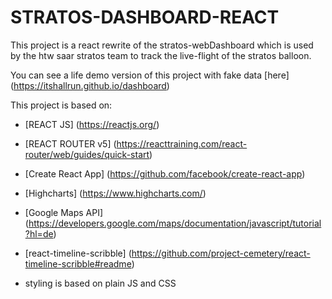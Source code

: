 # STRATOS-DASHBOARD-REACT

This project is a react rewrite of the stratos-webDashboard which is used by the htw saar stratos
team to track the live-flight of the stratos balloon.

You can see a life demo version of this project with fake data [here] (https://itshallrun.github.io/dashboard)


This project is based on:

- [REACT JS] (https://reactjs.org/)
- [REACT ROUTER v5] (https://reacttraining.com/react-router/web/guides/quick-start)
- [Create React App] (https://github.com/facebook/create-react-app)
- [Highcharts] (https://www.highcharts.com/)
- [Google Maps API] (https://developers.google.com/maps/documentation/javascript/tutorial?hl=de)
- [react-timeline-scribble] (https://github.com/project-cemetery/react-timeline-scribble#readme)

- styling is based on plain JS and CSS

